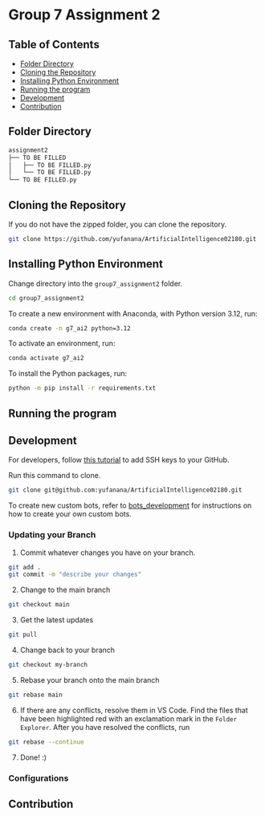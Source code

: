 # Group 7 Assignment 2

## Table of Contents

<!-- toc -->
- [Folder Directory](#folder-directory)
- [Cloning the Repository](#cloning-the-repository)
- [Installing Python Environment](#installing-python-environment)
- [Running the program](#running-the-program)
- [Development](#development)
- [Contribution](#contribution)
<!-- tocstop -->

## Folder Directory

```bash
assignment2
├── TO BE FILLED
│   ├── TO BE FILLED.py
│   └── TO BE FILLED.py
└── TO BE FILLED.py
```

## Cloning the Repository

If you do not have the zipped folder, you can clone the repository.

```bash
git clone https://github.com/yufanana/ArtificialIntelligence02180.git
```

## Installing Python Environment

Change directory into the `group7_assignment2` folder.

```bash
cd group7_assignment2
```

To create a new environment with Anaconda, with Python version 3.12, run:

```bash
conda create -n g7_ai2 python=3.12
```

To activate an environment, run:

```bash
conda activate g7_ai2
```

To install the Python packages, run:

```bash
python -m pip install -r requirements.txt
```

## Running the program

## Development

For developers, follow [this tutorial](https://docs.github.com/en/authentication/connecting-to-github-with-ssh/generating-a-new-ssh-key-and-adding-it-to-the-ssh-agent) to add SSH keys to your GitHub.

Run this command to clone.

```bash
git clone git@github.com:yufanana/ArtificialIntelligence02180.git
```

To create new custom bots, refer to [bots_development](assets/bots_development.md) for instructions on how to create your own custom bots.

### Updating your Branch

1. Commit whatever changes you have on your branch.

```bash
git add .
git commit -m "describe your changes"
```

2. Change to the main branch

```bash
git checkout main
```

3. Get the latest updates

```bash
git pull
```

4. Change back to your branch

```bash
git checkout my-branch
```

5. Rebase your branch onto the main branch

```bash
git rebase main
```

6. If there are any conflicts, resolve them in VS Code. Find the files that have been highlighted red with an exclamation mark in the `Folder Explorer`. After you have resolved the conflicts, run

```bash
git rebase --continue
```

7. Done! :)

### Configurations

## Contribution
